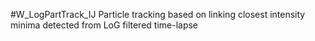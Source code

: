 #W_LogPartTrack_IJ
Particle tracking based on linking closest intensity minima detected from LoG filtered time-lapse
